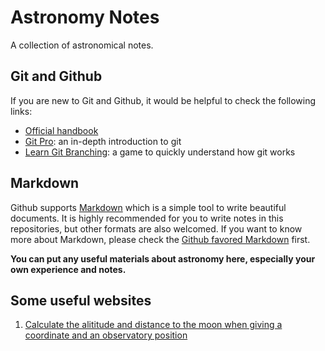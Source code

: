 # Astronomy Notes
A collection of astronomical notes.

## Git and Github
If you are new to Git and Github, it would be helpful to check the following links:
- [Official handbook](https://guides.github.com/introduction/git-handbook/)
- [Git Pro](https://git-scm.com/book/en/v2): an in-depth introduction to git
- [Learn Git Branching](https://learngitbranching.js.org/?demo): a game to quickly understand how git works

## Markdown
Github supports [Markdown](https://daringfireball.net/projects/markdown/) which is a simple tool to write beautiful documents. It is highly recommended for you to write notes in this repositories, but other formats are also welcomed. If you want to know more about Markdown, please check the [Github favored Markdown](https://guides.github.com/features/mastering-markdown/) first.

**You can put any useful materials about astronomy here, especially your own experience and notes.**

## Some useful websites
1. [Calculate the alititude and distance to the moon when giving a coordinate and an observatory position](http://catserver.ing.iac.es/staralt/)  

